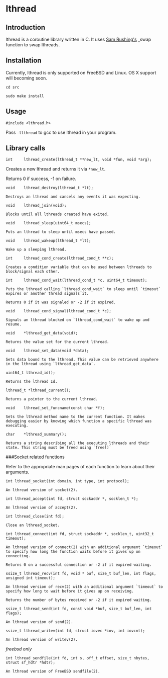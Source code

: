 lthread
======

Introduction
------------

lthread is a coroutine library written in C. It uses [Sam Rushing's](https://github.com/samrushing) _swap function to swap lthreads.

Installation
------------

Currently, lthread is only supported on FreeBSD and Linux. OS X support will becoming soon.

`cd src`

`sudo make install`

Usage
-----

`#include <lthread.h>`

Pass `-llthread` to gcc to use lthread in your program.


Library calls
-------------

```int     lthread_create(lthread_t **new_lt, void *fun, void *arg);```

Creates a new lthread and returns it via `*new_lt`.

Returns 0 if success, -1 on failure.

```void    lthread_destroy(lthread_t *lt);```

    Destroys an lthread and cancels any events it was expecting.

```void    lthread_join(void);```

    Blocks until all lthreads created have exited.

```void    lthread_sleep(uint64_t msecs);```

    Puts an lthread to sleep until msecs have passed.

```void    lthread_wakeup(lthread_t *lt);```

    Wake up a sleeping lthread.

```int     lthread_cond_create(lthread_cond_t **c);```

    Creates a condition variable that can be used between lthreads to block/signal each other.

```int     lthread_cond_wait(lthread_cond_t *c, uint64_t timeout);```

    Puts the lthread calling `lthread_cond_wait` to sleep until `timeout` expires or another thread signals it.

    Returns 0 if it was signaled or -2 if it expired.

```void    lthread_cond_signal(lthread_cond_t *c);```

    Signals an lthread blocked on `lthread_cond_wait` to wake up and resume.

```void    *lthread_get_data(void);```

    Returns the value set for the current lthread.

```void    lthread_set_data(void *data);```

    Sets data bound to the lthread. This value can be retrieved anywhere in the lthread using `lthread_get_data`.

```uint64_t lthread_id();```

    Returns the lthread Id. 

```lthread_t *lthread_current();```

    Returns a pointer to the current lthread.

```void    lthread_set_funcname(const char *f);```

    Sets the lthread method name to the current function. It makes debugging easier by knowing which function a specific lthread was executing.

```char    *lthread_summary();```

    Returns a string describing all the executing lthreads and their state. This string must be freed using `free()`

###Socket related functions

Refer to the appropriate man pages of each function to learn about their arguments.

```int lthread_socket(int domain, int type, int protocol);```

    An lthread version of socket(2).

```int lthread_accept(int fd, struct sockaddr *, socklen_t *);```

    An lthread version of accept(2).

```int lthread_close(int fd);```

    Close an lthread_socket.

```int lthread_connect(int fd, struct sockaddr *, socklen_t, uint32_t timeout);```

    An lthread version of connect(2) with an additional argument `timeout` to specify how long the function waits before it gives up on connecting.

    Returns 0 on a successful connection or -2 if it expired waiting.

```ssize_t lthread_recv(int fd, void * buf, size_t buf_len, int flags, unsigned int timeout);```

    An lthread version of recv(2) with an additional argument `timeout` to specify how long to wait before it gives up on receiving.

    Returns the number of bytes received or -2 if it expired waiting.

```ssize_t lthread_send(int fd, const void *buf, size_t buf_len, int flags);```

    An lthread version of send(2).

```ssize_t lthread_writev(int fd, struct iovec *iov, int iovcnt);```

    An lthread version of writev(2).

*freebsd only*

```int lthread_sendfile(int fd, int s, off_t offset, size_t nbytes, struct sf_hdtr *hdtr);```

    An lthread version of FreeBSD sendfile(2).

